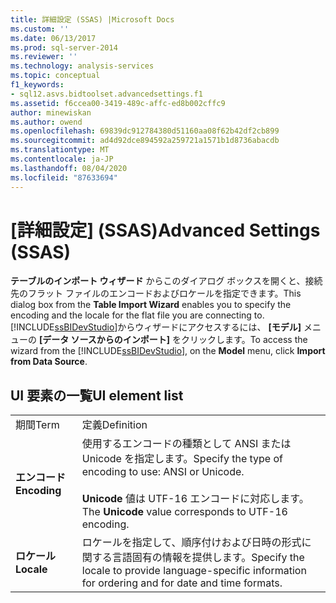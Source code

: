 ```yaml
---
title: 詳細設定 (SSAS) |Microsoft Docs
ms.custom: ''
ms.date: 06/13/2017
ms.prod: sql-server-2014
ms.reviewer: ''
ms.technology: analysis-services
ms.topic: conceptual
f1_keywords:
- sql12.asvs.bidtoolset.advancedsettings.f1
ms.assetid: f6ccea00-3419-489c-affc-ed8b002cffc9
author: minewiskan
ms.author: owend
ms.openlocfilehash: 69839dc912784380d51160aa08f62b42df2cb899
ms.sourcegitcommit: ad4d92dce894592a259721a1571b1d8736abacdb
ms.translationtype: MT
ms.contentlocale: ja-JP
ms.lasthandoff: 08/04/2020
ms.locfileid: "87633694"
---
```

# <a name="advanced-settings-ssas"></a><span data-ttu-id="5dee4-102">[詳細設定] (SSAS)</span><span class="sxs-lookup"><span data-stu-id="5dee4-102">Advanced Settings (SSAS)</span></span>
  <span data-ttu-id="5dee4-103">**テーブルのインポート ウィザード** からこのダイアログ ボックスを開くと、接続先のフラット ファイルのエンコードおよびロケールを指定できます。</span><span class="sxs-lookup"><span data-stu-id="5dee4-103">This dialog box from the **Table Import Wizard** enables you to specify the encoding and the locale for the flat file you are connecting to.</span></span> <span data-ttu-id="5dee4-104">[!INCLUDE[ssBIDevStudio](../includes/ssbidevstudio-md.md)]からウィザードにアクセスするには、 **[モデル]** メニューの **[データ ソースからのインポート]** をクリックします。</span><span class="sxs-lookup"><span data-stu-id="5dee4-104">To access the wizard from the [!INCLUDE[ssBIDevStudio](../includes/ssbidevstudio-md.md)], on the **Model** menu, click **Import from Data Source**.</span></span>  
  
## <a name="ui-element-list"></a><span data-ttu-id="5dee4-105">UI 要素の一覧</span><span class="sxs-lookup"><span data-stu-id="5dee4-105">UI element list</span></span>  
  
|||  
|-|-|  
|<span data-ttu-id="5dee4-106">期間</span><span class="sxs-lookup"><span data-stu-id="5dee4-106">Term</span></span>|<span data-ttu-id="5dee4-107">定義</span><span class="sxs-lookup"><span data-stu-id="5dee4-107">Definition</span></span>|  
|<span data-ttu-id="5dee4-108">**エンコード**</span><span class="sxs-lookup"><span data-stu-id="5dee4-108">**Encoding**</span></span>|<span data-ttu-id="5dee4-109">使用するエンコードの種類として ANSI または Unicode を指定します。</span><span class="sxs-lookup"><span data-stu-id="5dee4-109">Specify the type of encoding to use: ANSI or Unicode.</span></span><br /><br /> <span data-ttu-id="5dee4-110">**Unicode** 値は UTF-16 エンコードに対応します。</span><span class="sxs-lookup"><span data-stu-id="5dee4-110">The **Unicode** value corresponds to UTF-16 encoding.</span></span>|  
|<span data-ttu-id="5dee4-111">**ロケール**</span><span class="sxs-lookup"><span data-stu-id="5dee4-111">**Locale**</span></span>|<span data-ttu-id="5dee4-112">ロケールを指定して、順序付けおよび日時の形式に関する言語固有の情報を提供します。</span><span class="sxs-lookup"><span data-stu-id="5dee4-112">Specify the locale to provide language-specific information for ordering and for date and time formats.</span></span>|  
  
  
